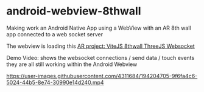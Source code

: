 # android-webview-8thwall

Making work an Android Native App using a WebView with an AR 8th wall app connected to a web socket server

The webview is loading this [AR project: ViteJS 8thwall ThreeJS Websocket](https://github.com/Alex-DG/vite-8thwall-three-websocket)

Demo Video: shows the websocket connections / send data / touch events they are all still working within the Android Webview

https://user-images.githubusercontent.com/4311684/194204705-9f6fa4c6-5024-44b5-8e74-30990e14d240.mp4

